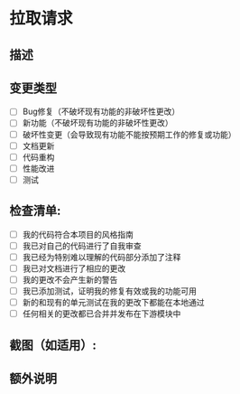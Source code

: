 # 拉取请求

## 描述

<!--
请包括对变更的总结以及修复了哪些问题。
也请包括相关的动机和背景。
列出此更改所需的任何依赖项。
-->

## 变更类型

<!-- 请删除不相关的选项。 -->

- [ ] Bug修复（不破坏现有功能的非破坏性更改）
- [ ] 新功能（不破坏现有功能的非破坏性更改）
- [ ] 破坏性变更（会导致现有功能不能按预期工作的修复或功能）
- [ ] 文档更新
- [ ] 代码重构
- [ ] 性能改进
- [ ] 测试

## 检查清单:

- [ ] 我的代码符合本项目的风格指南
- [ ] 我已对自己的代码进行了自我审查
- [ ] 我已经为特别难以理解的代码部分添加了注释
- [ ] 我已对文档进行了相应的更改
- [ ] 我的更改不会产生新的警告
- [ ] 我已添加测试，证明我的修复有效或我的功能可用
- [ ] 新的和现有的单元测试在我的更改下都能在本地通过
- [ ] 任何相关的更改都已合并并发布在下游模块中

## 截图（如适用）:

<!-- 如果适用，在此处添加截图 -->

## 额外说明

<!-- 在这里添加关于PR的任何其他上下文 -->

